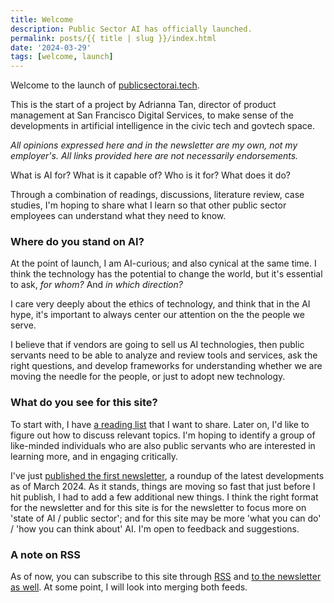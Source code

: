 ```yaml
---
title: Welcome
description: Public Sector AI has officially launched.
permalink: posts/{{ title | slug }}/index.html
date: '2024-03-29'
tags: [welcome, launch]
---
```

Welcome to the launch of [publicsectorai.tech](https://publicsectorai.tech). 

This is the start of a project by Adrianna Tan, director of product management at San Francisco Digital Services, to make sense of the developments in artificial intelligence in the civic tech and govtech space. 

_All opinions expressed here and in the newsletter are my own, not my employer's. All links provided here are not necessarily endorsements._

What is AI for? What is it capable of? Who is it for? What does it do?

Through a combination of readings, discussions, literature review, case studies, I'm hoping to share what I learn so that other public sector employees can understand what they need to know.

### Where do you stand on AI?

At the point of launch, I am AI-curious; and also cynical at the same time. I think the technology has the potential to change the world, but it's essential to ask, _for whom?_ And _in which direction?_

I care very deeply about the ethics of technology, and think that in the AI hype, it's important to always center our attention on the the people we serve.

I believe that if vendors are going to sell us AI technologies, then public servants need to be able to analyze and review tools and services, ask the right questions, and develop frameworks for understanding whether we are moving the needle for the people, or just to adopt new technology.


### What do you see for this site?

To start with, I have [a reading list](/reading) that I want to share. Later on, I'd like to figure out how to discuss relevant topics. I'm hoping to identify a group of like-minded individuals who are also public servants who are interested in learning more, and in engaging critically.

I've just [published the first newsletter](https://news.publicsectorai.tech/archive/march-2024-public-sector-ai-roundup/), a roundup of the latest developments as of March 2024. As it stands, things are moving so fast that just before I hit publish, I had to add a few additional new things. I think the right format for the newsletter and for this site is for the newsletter to focus more on 'state of AI / public sector'; and for this site may be more 'what you can do' / 'how you can think about' AI. I'm open to feedback and suggestions.

### A note on RSS 

As of now, you can subscribe to this site through [RSS](https://publicsectorai.tech/feed.xml) and [to the newsletter as well](https://news.publicsectorai.tech/rss). At some point, I will look into merging both feeds.